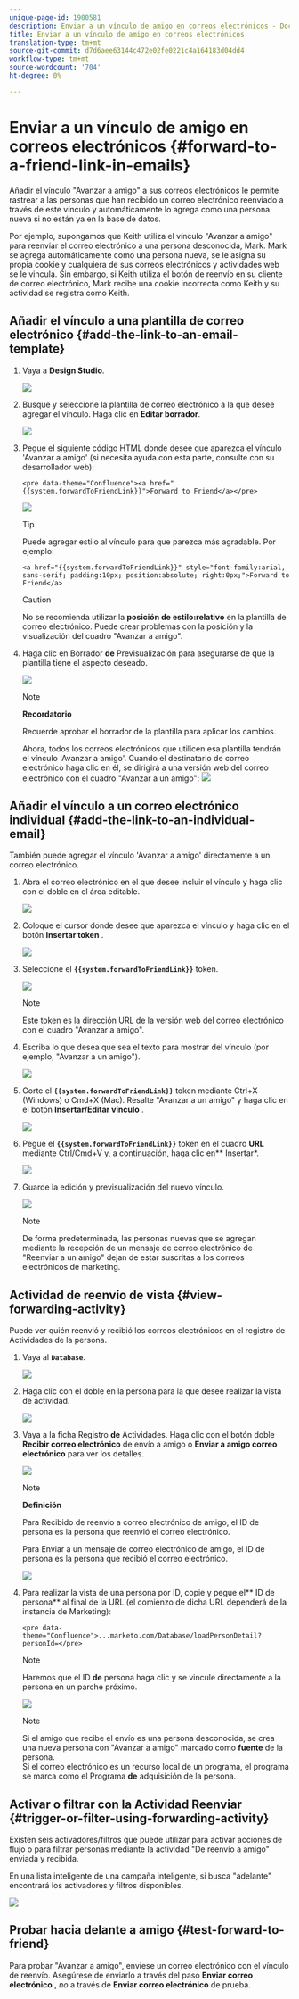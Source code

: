 ```yaml
---
unique-page-id: 1900581
description: Enviar a un vínculo de amigo en correos electrónicos - Documentos de marketing - Documentación del producto
title: Enviar a un vínculo de amigo en correos electrónicos
translation-type: tm+mt
source-git-commit: d7d6aee63144c472e02fe0221c4a164183d04dd4
workflow-type: tm+mt
source-wordcount: '704'
ht-degree: 0%

---
```



# Enviar a un vínculo de amigo en correos electrónicos {#forward-to-a-friend-link-in-emails}

Añadir el vínculo &quot;Avanzar a amigo&quot; a sus correos electrónicos le permite rastrear a las personas que han recibido un correo electrónico reenviado a través de este vínculo y automáticamente lo agrega como una persona nueva si no están ya en la base de datos.

Por ejemplo, supongamos que Keith utiliza el vínculo &quot;Avanzar a amigo&quot; para reenviar el correo electrónico a una persona desconocida, Mark. Mark se agrega automáticamente como una persona nueva, se le asigna su propia cookie y cualquiera de sus correos electrónicos y actividades web se le vincula. Sin embargo, si Keith utiliza el botón de reenvío en su cliente de correo electrónico, Mark recibe una cookie incorrecta como Keith y su actividad se registra como Keith.

## Añadir el vínculo a una plantilla de correo electrónico {#add-the-link-to-an-email-template}

1. Vaya a **Design Studio**.

   ![](assets/one-8.png)

1. Busque y seleccione la plantilla de correo electrónico a la que desee agregar el vínculo. Haga clic en **Editar borrador**.

   ![](assets/two-7.png)

1. Pegue el siguiente código HTML donde desee que aparezca el vínculo &#39;Avanzar a amigo&#39; (si necesita ayuda con esta parte, consulte con su desarrollador web):

   `<pre data-theme="Confluence"><a href="{{system.forwardToFriendLink}}">Forward to Friend</a></pre>`

   ![](assets/three-7.png)

   >[!TIP]
   >
   >
   >Puede agregar estilo al vínculo para que parezca más agradable. Por ejemplo:
   >
   >`<a href="{{system.forwardToFriendLink}}" style="font-family:arial, sans-serif; padding:10px; position:absolute; right:0px;">Forward to Friend</a>`

   >[!CAUTION]
   >
   >No se recomienda utilizar la **posición de estilo:relativo** en la plantilla de correo electrónico. Puede crear problemas con la posición y la visualización del cuadro &quot;Avanzar a amigo&quot;.

1. Haga clic en Borrador **de** Previsualización para asegurarse de que la plantilla tiene el aspecto deseado.

   ![](assets/four-5.png)

   >[!NOTE]
   >
   >**Recordatorio**
   >
   >Recuerde aprobar el borrador de la plantilla para aplicar los cambios.

   Ahora, todos los correos electrónicos que utilicen esa plantilla tendrán el vínculo &#39;Avanzar a amigo&#39;. Cuando el destinatario de correo electrónico haga clic en él, se dirigirá a una versión web del correo electrónico con el cuadro &quot;Avanzar a un amigo&quot;:
   ![](assets/f2afbox.png)

## Añadir el vínculo a un correo electrónico individual {#add-the-link-to-an-individual-email}

También puede agregar el vínculo &#39;Avanzar a amigo&#39; directamente a un correo electrónico.

1. Abra el correo electrónico en el que desee incluir el vínculo y haga clic con el doble en el área editable.

   ![](assets/five-4.png)

1. Coloque el cursor donde desee que aparezca el vínculo y haga clic en el botón **Insertar token** .

   ![](assets/six-2.png)

1. Seleccione el **`{{system.forwardToFriendLink}}`** token.

   ![](assets/seven-1.png)

   >[!NOTE]
   >
   >Este token es la dirección URL de la versión web del correo electrónico con el cuadro &quot;Avanzar a amigo&quot;.

1. Escriba lo que desea que sea el texto para mostrar del vínculo (por ejemplo, &quot;Avanzar a un amigo&quot;).

   ![](assets/seven-1.png)

1. Corte el **`{{system.forwardToFriendLink}}`** token mediante Ctrl+X (Windows) o Cmd+X (Mac). Resalte &quot;Avanzar a un amigo&quot; y haga clic en el botón **Insertar/Editar vínculo** .

   ![](assets/eight-1.png)

1. Pegue el **`{{system.forwardToFriendLink}}`** token en el cuadro **URL** mediante Ctrl/Cmd+V y, a continuación, haga clic en** Insertar*.

   ![](assets/nine.png)

1. Guarde la edición y previsualización del nuevo vínculo.

   ![](assets/ten-1.png)

   >[!NOTE]
   >
   >De forma predeterminada, las personas nuevas que se agregan mediante la recepción de un mensaje de correo electrónico de &quot;Reenviar a un amigo&quot; dejan de estar suscritas a los correos electrónicos de marketing.

## Actividad de reenvío de vista {#view-forwarding-activity}

Puede ver quién reenvió y recibió los correos electrónicos en el registro de Actividades de la persona.

1. Vaya al **`Database`**.

   ![](assets/db.png)

1. Haga clic con el doble en la persona para la que desee realizar la vista de actividad.

   ![](assets/fourteen.png)

1. Vaya a la ficha Registro **de** Actividades. Haga clic con el botón doble **Recibir correo electrónico** de envío a amigo o **Enviar a amigo correo electrónico** para ver los detalles.

   ![](assets/fifteen.png)

   >[!NOTE]
   >
   >**Definición**
   >
   >
   >Para Recibido de reenvío a correo electrónico de amigo, el ID de persona es la persona que reenvió el correo electrónico.
   >
   >
   >Para Enviar a un mensaje de correo electrónico de amigo, el ID de persona es la persona que recibió el correo electrónico.

   ![](assets/sixteen.png)

1. Para realizar la vista de una persona por ID, copie y pegue el** ID de persona** al final de la URL (el comienzo de dicha URL dependerá de la instancia de Marketing):

   `<pre data-theme="Confluence">...marketo.com/Database/loadPersonDetail?personId=</pre>`

   >[!NOTE]
   >
   >Haremos que el ID **de** persona haga clic y se vincule directamente a la persona en un parche próximo.

   ![](assets/seventeen.png)

   >[!NOTE]
   >
   >Si el amigo que recibe el envío es una persona desconocida, se crea una nueva persona con &quot;Avanzar a amigo&quot; marcado como **fuente** de la persona.\
   >Si el correo electrónico es un recurso local de un programa, el programa se marca como el Programa **de** adquisición de la persona.

## Activar o filtrar con la Actividad Reenviar {#trigger-or-filter-using-forwarding-activity}

Existen seis activadores/filtros que puede utilizar para activar acciones de flujo o para filtrar personas mediante la actividad &quot;De reenvío a amigo&quot; enviada y recibida.

En una lista inteligente de una campaña inteligente, si busca &quot;adelante&quot; encontrará los activadores y filtros disponibles.

![](assets/nineteen.png)

## Probar hacia delante a amigo {#test-forward-to-friend}

Para probar &quot;Avanzar a amigo&quot;, envíese un correo electrónico con el vínculo de reenvío. Asegúrese de enviarlo a través del paso **Enviar correo electrónico** , *no* a través de **Enviar correo electrónico** de prueba.
